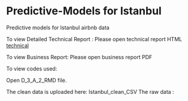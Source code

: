 # Predictive-Models for Istanbul
Predictive models for Istanbul airbnb data 

To view Detailed Technical Report : 
Please open technical report HTML
[technical]([[https://github.com/user/repo/blob/branch/other_file.md](https://github.com/HasanMansoorKhan/Predictive-Models/blob/main/Detailed%20Technical%20Report.html](https://htmlpreview.github.io/?https://github.com/HasanMansoorKhan/Predictive-Models/blob/main/Detailed%20Technical%20Report.html)))



To view Business Report:
Please open business report PDF 



To view codes used:

Open D_3_A_2_RMD file. 



The clean data is uploaded here: Istanbul_clean_CSV
The raw data :

